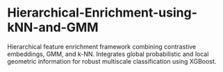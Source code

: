 # Hierarchical-Enrichment-using-kNN-and-GMM
Hierarchical feature enrichment framework combining contrastive embeddings, GMM, and k-NN. Integrates global probabilistic and local geometric information for robust multiscale classification using XGBoost.
